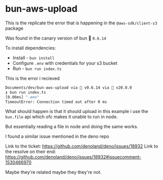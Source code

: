 # bun-aws-upload

This is the replicate the error that is happening in the `@aws-sdk/client-s3` package

Was found in the canary version of bun 🍞 `0.6.14`

To install dependencies:

* Install - `bun install`
* Configure `.env` with credentials for your s3 bucket
* Run - `bun run index.ts`


This is the error i recieved

```bash
Documents/dev/bun-aws-upload via 🍞 v0.6.14 via  v20.0.0 
❯ bun run index.ts
[0.06ms] ".env"
TimeoutError: Connection timed out after 0 ms
```

What should happen is that it should upload in this example i use the `bun.file` api which ofc makes it unable to run in node. 

But essentially reading a file in node and doing the same works.

I found a similar issue mentioned in the deno repo

Link to the ticket: https://github.com/denoland/deno/issues/18932
Link to the resolve on their end: https://github.com/denoland/deno/issues/18932#issuecomment-1530466970

Maybe they're related maybe they they're not.